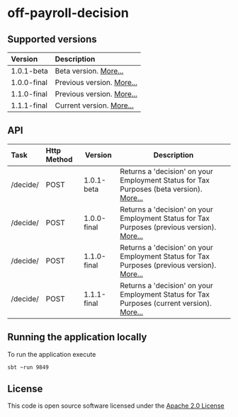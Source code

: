# off-payroll-decision


## Supported versions
| Version | Description |
|:--------|:------------|
|1.0.1-beta|Beta version. [More...](./docs/api_1.0.1-beta.md)|
|1.0.0-final|Previous version. [More...](./docs/api_1.0.0-final.md)|
|1.1.0-final|Previous version. [More...](./docs/api_1.1.0-final.md)|
|1.1.1-final|Current version. [More...](./docs/api_1.1.1-final.md)|



## API
| Task    | Http Method | Version   | Description |
|:--------|:------------|-----------|-------------|
|/decide/ | POST        |1.0.1-beta |Returns a 'decision' on your Employment Status for Tax Purposes (beta version). [More...](./docs/api_1.0.1-beta.md)|
|/decide/ | POST        |1.0.0-final|Returns a 'decision' on your Employment Status for Tax Purposes (previous version). [More...](./docs/api_1.0.0-final.md)|
|/decide/ | POST        |1.1.0-final|Returns a 'decision' on your Employment Status for Tax Purposes (previous version). [More...](./docs/api_1.1.0-final.md)|
|/decide/ | POST        |1.1.1-final|Returns a 'decision' on your Employment Status for Tax Purposes (current version). [More...](./docs/api_1.1.1-final.md)|


## Running the application locally
To run the application execute

```
sbt ~run 9849

```

## License

This code is open source software licensed under the [Apache 2.0 License](http://www.apache.org/licenses/LICENSE-2.0.html)
